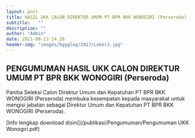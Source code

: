 ```yaml
---
layout: post
title: HASIL UKK CALON DIREKTUR UMUM PT BPR BKK WONOGIRI (Perseroda)
subtitle:   ""
description: ""
author: "Admin"
date: 2021-08-13 14.20
header-img: "images/bggglog/2017/Loker3.jpg"
---
```



## PENGUMUMAN HASIL UKK CALON DIREKTUR UMUM PT BPR BKK WONOGIRI (Perseroda)

Panitia Seleksi Calon Direktur Umum dan Kepatuhan PT BPR BKK WONOGIRI (Perseroda) membuka kesempatan kepada masyarakat untuk mengisi jabatan sebagai Direktur Umum dan Kepatuhan PT BPR BKK WONOGIRI (Perseroda).

[Info lengkap download disini](/publikasi/Pengumuman/Pengumuman UKK Wonogiri.pdf)
